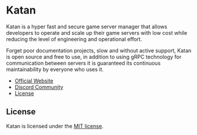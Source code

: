 # Katan

Katan is a hyper fast and secure game server manager that allows developers to operate and scale up their game servers
with low cost while reducing the level of engineering and operational effort.

Forget poor documentation projects, slow and without active support, Katan is open source and free to use, in addition
to using gRPC technology for communication between servers it is guaranteed its continuous maintainability by everyone
who uses it.

* [Official Website](https://katan.org)
* [Discord Community](https://discord.gg/j8JahE8xuV)
* [License](#license)

## License

Katan is licensed under the [MIT license](https://github.com/KatanPanel/Katan/blob/master/LICENSE").